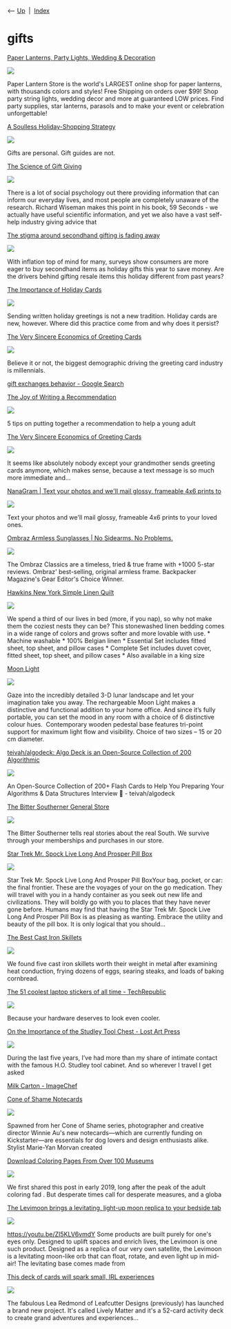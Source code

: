 <div class="nav">

⟵ [Up](index.html)  \|  [Index](index.html)

</div>

# gifts

<div class="cards">

<div class="card">

<div class="card-title">

[Paper Lanterns, Party Lights, Wedding &
Decoration](https://www.paperlanternstore.com)

</div>

<div class="card-image">

[![](https://www.paperlanternstore.com/cdn/shop/files/PLS_Logo_Final_v2_resized_5903062c-67a9-42e4-991a-acf8d790163b_1200x.png?v=1688000932)](https://www.paperlanternstore.com)

</div>

Paper Lantern Store is the world's LARGEST online shop for paper
lanterns, with thousands colors and styles! Free Shipping on orders over
\$99! Shop party string lights, wedding decor and more at guaranteed LOW
prices. Find party supplies, star lanterns, parasols and to make your
event or celebration unforgettable!

</div>

<div class="card">

<div class="card-title">

[A Soulless Holiday-Shopping
Strategy](https://www.theatlantic.com/family/archive/2023/12/holiday-gift-guides-stereotype-recommendations/676261)

</div>

<div class="card-image">

[![](https://cdn.theatlantic.com/thumbor/0LzR7iwXi1NKeZBW2k-Ky9bK2lU=/0x43:2000x1085/1200x625/media/img/mt/2023/12/gifts2/original.jpg)](https://www.theatlantic.com/family/archive/2023/12/holiday-gift-guides-stereotype-recommendations/676261)

</div>

Gifts are personal. Gift guides are not.

</div>

<div class="card">

<div class="card-title">

[The Science of Gift
Giving](https://theness.com/neurologicablog/index.php/the-science-of-gift-giving)

</div>

<div class="card-image">

[![](https://theness.com/neurologicablog/wp-content/uploads/sites/3/2023/09/gift-giving.jpg)](https://theness.com/neurologicablog/index.php/the-science-of-gift-giving)

</div>

There is a lot of social psychology out there providing information that
can inform our everyday lives, and most people are completely unaware of
the research. Richard Wiseman makes this point in his book, 59 Seconds -
we actually have useful scientific information, and yet we also have a
vast self-help industry giving advice that

</div>

<div class="card">

<div class="card-title">

[The stigma around secondhand gifting is fading
away](https://retailwire.com/discussion/the-stigma-around-secondhand-gifting-is-fading-away)

</div>

<div class="card-image">

[![](https://retailwire.com/wp-content/uploads/2022/11/thredup-flat-clothing-layout-delivery-box-666x333-1.jpg)](https://retailwire.com/discussion/the-stigma-around-secondhand-gifting-is-fading-away)

</div>

With inflation top of mind for many, surveys show consumers are more
eager to buy secondhand items as holiday gifts this year to save money.
Are the drivers behind gifting resale items this holiday different from
past years?

</div>

<div class="card">

<div class="card-title">

[The Importance of Holiday
Cards](https://getpocket.com/explore/item/the-importance-of-holiday-cards)

</div>

<div class="card-image">

[![](https://pocket-image-cache.com/1200x/filters:format(jpg):extract_focal()/https%3A%2F%2Fpocket-syndicated-images.s3.amazonaws.com%2Farticles%2F8136%2F1660271365_GettyImages-634464191.jpg)](https://getpocket.com/explore/item/the-importance-of-holiday-cards)

</div>

Sending written holiday greetings is not a new tradition. Holiday cards
are new, however. Where did this practice come from and why does it
persist?

</div>

<div class="card">

<div class="card-title">

[The Very Sincere Economics of Greeting
Cards](https://getpocket.com/explore/item/the-very-sincere-economics-of-greeting-cards)

</div>

<div class="card-image">

[![](https://pocket-image-cache.com/1200x/filters:format(jpg):extract_focal()/https%3A%2F%2Fmelmagazine.com%2Fwp-content%2Fuploads%2F2020%2F02%2FGreeting_Cards.jpg)](https://getpocket.com/explore/item/the-very-sincere-economics-of-greeting-cards)

</div>

Believe it or not, the biggest demographic driving the greeting card
industry is millennials.

</div>

<div class="card">

<div class="card-title">

[gift exchanges behavior - Google
Search](https://www.google.com/search?client=firefox-b-1-m&ie=utf-8&oe=utf-8&q=gift+exchanges+behavior)

</div>

</div>

<div class="card">

<div class="card-title">

[The Joy of Writing a
Recommendation](https://www.nextavenue.org/letter-of-recommendation)

</div>

<div class="card-image">

[![](https://media.tpt.cloud/nextavenue/uploads/2021/05/letterofrecc.jpg)](https://www.nextavenue.org/letter-of-recommendation)

</div>

5 tips on putting together a recommendation to help a young adult

</div>

<div class="card">

<div class="card-title">

[The Very Sincere Economics of Greeting
Cards](https://melmagazine.com/en-us/story/economics-of-greeting-cards)

</div>

<div class="card-image">

[![](https://melmagazine.com/wp-content/uploads/2020/02/Greeting_Cards.jpg)](https://melmagazine.com/en-us/story/economics-of-greeting-cards)

</div>

It seems like absolutely nobody except your grandmother sends greeting
cards anymore, which makes sense, because a text message is so much more
immediate and...

</div>

<div class="card">

<div class="card-title">

[NanaGram \| Text your photos and we'll mail glossy, frameable 4x6
prints to](https://nanagram.co/#how-it-works)

</div>

<div class="card-image">

[![](https://herman-cat.s3.amazonaws.com/nanagram_og2020.jpg)](https://nanagram.co/#how-it-works)

</div>

Text your photos and we'll mail glossy, frameable 4x6 prints to your
loved ones.

</div>

<div class="card">

<div class="card-title">

[Ombraz Armless Sunglasses \| No Sidearms. No
Problems.](https://ombraz.com/products/classics)

</div>

<div class="card-image">

[![](https://ombraz.com/cdn/shop/products/classic_tortoise_grey_visorsOff_front.jpg?v=1669158671)](https://ombraz.com/products/classics)

</div>

The Ombraz Classics are a timeless, tried & true frame with +1000 5-star
reviews. Ombraz' best-selling, original armless frame. Backpacker
Magazine's Gear Editor's Choice Winner.

</div>

<div class="card">

<div class="card-title">

[Hawkins New York Simple Linen
Quilt](https://food52.com/shop/products/4686-simple-linen-quilt)

</div>

<div class="card-image">

[![](https://images.food52.com/RMoeNOxP6Frh-ehZu2jGzqzlCOA=/1500x1500/756b1b07-10a1-48e4-bb95-f5eaea0bb810--2018-0919_hawkins-new-york_simple-linen-quilt_family_silo_ty-mecham_001.jpg)](https://food52.com/shop/products/4686-simple-linen-quilt)

</div>

We spend a third of our lives in bed (more, if you nap), so why not make
them the coziest nests they can be? This stonewashed linen bedding comes
in a wide range of colors and grows softer and more lovable with use. \*
Machine washable \* 100% Belgian linen \* Essential Set includes fitted
sheet, top sheet, and pillow cases \* Complete Set includes duvet cover,
fitted sheet, top sheet, and pillow cases \* Also available in a king
size

</div>

<div class="card">

<div class="card-title">

[Moon Light](https://articture.com/products/moon-light)

</div>

<div class="card-image">

[![](https://cdn.shopify.com/s/files/1/0091/0707/9226/products/20181219064433CCS949A-C-S4-part2-41-Download.jpg?v=1684556209)](https://articture.com/products/moon-light)

</div>

Gaze into the incredibly detailed 3-D lunar landscape and let your 
imagination take you away. The rechargeable Moon Light makes a
distinctive and functional addition to your home office. And since it’s
fully portable, you can set the mood in any room with a choice of 6
distinctive colour hues.  Contemporary wooden pedestal base features
tri-point support for maximum light flow and visibility. Choice of two
sizes – 15 or 20 cm diameter.

</div>

<div class="card">

<div class="card-title">

[teivah/algodeck: Algo Deck is an Open-Source Collection of 200
Algorithmic](https://github.com/teivah/algodeck)

</div>

<div class="card-image">

[![](https://repository-images.githubusercontent.com/237596051/042406fc-8bec-4d35-9e9b-da49729e3322)](https://github.com/teivah/algodeck)

</div>

An Open-Source Collection of 200+ Flash Cards to Help You Preparing Your
Algorithms & Data Structures Interview 💯 - teivah/algodeck

</div>

<div class="card">

<div class="card-title">

[The Bitter Southerner General Store](https://bsgeneralstore.com)

</div>

<div class="card-image">

[![](https://bsgeneralstore.com/cdn/shop/files/3d-logo-3_1200x.png?v=1614773495)](https://bsgeneralstore.com)

</div>

The Bitter Southerner tells real stories about the real South. We
survive through your memberships and purchases in our store.

</div>

<div class="card">

<div class="card-title">

[Star Trek Mr. Spock Live Long And Prosper Pill
Box](https://www.neatorama.com/2019/10/22/Star-Trek-Mr-Spock-Live-Long-And-Prosper-Pill-Box)

</div>

<div class="card-image">

[![](https://uploads.neatorama.com/images/posts/655/110/110655/1571784468-0.jpg)](https://www.neatorama.com/2019/10/22/Star-Trek-Mr-Spock-Live-Long-And-Prosper-Pill-Box)

</div>

Star Trek Mr. Spock Live Long And Prosper Pill BoxYour bag, pocket, or
car: the final frontier. These are the voyages of your on the go
medication. They will travel with you in a handy container as you seek
out new life and civilizations. They will boldly go with you to places
that they have never gone before. Humans may find that having the Star
Trek Mr. Spock Live Long And Prosper Pill Box is as pleasing as wanting.
Embrace the utility and beauty of the pill box. It is only logical that
you should...

</div>

<div class="card">

<div class="card-title">

[The Best Cast Iron
Skillets](https://www.seriouseats.com/2019/10/best-cast-iron-skillet.html)

</div>

<div class="card-image">

[![](https://www.seriouseats.com/thmb/6DQJvJds9N8QbJIebm7FT3f0PKI=/1500x0/filters:no_upscale():max_bytes(150000):strip_icc()/__opt__aboutcom__coeus__resources__content_migration__serious_eats__seriouseats.com__2019__10__20191003-cast-iron-skillet-testing-vicky-wasik-primary-1500x1125-5b124e1ba2de4139a1e72df7246222b6.jpg)](https://www.seriouseats.com/2019/10/best-cast-iron-skillet.html)

</div>

We found five cast iron skillets worth their weight in metal after
examining heat conduction, frying dozens of eggs, searing steaks, and
loads of baking cornbread.

</div>

<div class="card">

<div class="card-title">

[The 51 coolest laptop stickers of all time -
TechRepublic](https://www.techrepublic.com/pictures/the-50-coolest-laptop-stickers-of-all-time)

</div>

<div class="card-image">

[![](https://www.techrepublic.com/wp-content/uploads/2019/03/spideystickertr.jpg)](https://www.techrepublic.com/pictures/the-50-coolest-laptop-stickers-of-all-time)

</div>

Because your hardware deserves to look even cooler.

</div>

<div class="card">

<div class="card-title">

[On the Importance of the Studley Tool Chest - Lost Art
Press](https://blog.lostartpress.com/2014/10/16/on-the-importance-of-the-studley-tool-chest)

</div>

<div class="card-image">

[![](https://blog.lostartpress.com/wp-content/uploads/2014/10/studley_corner_img_0064_2.jpg)](https://blog.lostartpress.com/2014/10/16/on-the-importance-of-the-studley-tool-chest)

</div>

During the last five years, I’ve had more than my share of intimate
contact with the famous H.O. Studley tool cabinet. And so wherever I
travel I get asked

</div>

<div class="card">

<div class="card-title">

[Milk Carton - ImageChef](http://www.imagechef.com/t/5kjd/Milk-Carton)

</div>

</div>

<div class="card">

<div class="card-title">

[Cone of Shame
Notecards](https://coolhunting.com/buy/cone-of-shame-notecards)

</div>

<div class="card-image">

[![](https://150102931.v2.pressablecdn.com/wp-content/uploads/2019/03/cone-of-shame.jpg)](https://coolhunting.com/buy/cone-of-shame-notecards)

</div>

Spawned from her Cone of Shame series, photographer and creative
director Winnie Au's new notecards—which are currently funding on
Kickstarter—are essentials for dog lovers and design enthusiasts alike.
Stylist Marie-Yan Morvan created

</div>

<div class="card">

<div class="card-title">

[Download Coloring Pages From Over 100
Museums](https://lifehacker.com/download-coloring-pages-from-over-100-museums-1832753859)

</div>

<div class="card-image">

[![](https://lifehacker.com/imagery/articles/01HF2GJK8ABCRCW2BBZC7M5RG5/hero-image.fill.size_1200x675.jpg)](https://lifehacker.com/download-coloring-pages-from-over-100-museums-1832753859)

</div>

We first shared this post in early 2019, long after the peak of the
adult coloring fad . But desperate times call for desperate measures,
and a globa

</div>

<div class="card">

<div class="card-title">

[The Levimoon brings a levitating, light-up moon replica to your bedside
tab](http://www.yankodesign.com/2018/10/12/the-levimoon-brings-a-levitating-light-up-moon-replica-to-your-bedside-table)

</div>

<div class="card-image">

[![](https://www.yankodesign.com/images/design_news/2018/10/204322/levimoon_1.jpg)](http://www.yankodesign.com/2018/10/12/the-levimoon-brings-a-levitating-light-up-moon-replica-to-your-bedside-table)

</div>

https://youtu.be/ZI5KLV6vmdY Some products are built purely for one's
eyes only. Designed to uplift spaces and enrich lives, the Levimoon is
one such product. Designed as a replica of our very own satellite, the
Levimoon is a levitating moon-like orb that can float, rotate, and even
light up in mid-air! The levitating base comes made from

</div>

<div class="card">

<div class="card-title">

[This deck of cards will spark small, IRL
experiences](https://boingboing.net/2018/08/21/this-deck-of-cards-will-spark.html)

</div>

<div class="card-image">

[![](https://i0.wp.com/boingboing.net/wp-content/uploads/2018/08/Lively-Matter-by-Lea-Redmond-1.jpg?fit=680%2C511&ssl=1)](https://boingboing.net/2018/08/21/this-deck-of-cards-will-spark.html)

</div>

The fabulous Lea Redmond of Leafcutter Designs (previously) has launched
a brand new project. It's called Lively Matter and it's a 52-card
activity deck to create grand adventures and experiences…

</div>

</div>
